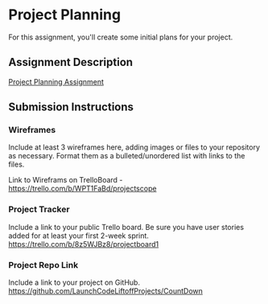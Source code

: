 # Project Planning
For this assignment, you'll create some initial plans for your project.

## Assignment Description
[Project Planning Assignment](https://education.launchcode.org/liftoff/modules/assignments/project-planning)

## Submission Instructions

### Wireframes

Include at least 3 wireframes here, adding images or files to your repository as necessary. Format them as a bulleted/unordered list with links to the files.

Link to Wireframs on TrelloBoard - https://trello.com/b/WPT1FaBd/projectscope

### Project Tracker

Include a link to your public Trello board. Be sure you have user stories added for at least your first 2-week sprint.
https://trello.com/b/8z5WJBz8/projectboard1

### Project Repo Link

Include a link to your project on GitHub.
https://github.com/LaunchCodeLiftoffProjects/CountDown
